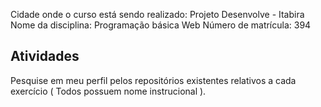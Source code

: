 Cidade onde o curso está sendo realizado: Projeto Desenvolve - Itabira
Nome da disciplina: Programação básica Web
Número de matrícula: 394

## Atividades

Pesquise em meu perfil pelos repositórios existentes relativos a cada exercício ( Todos possuem nome instrucional ).
